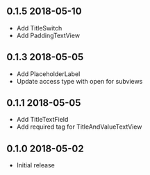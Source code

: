 ## 0.1.5 2018-05-10

* Add TitleSwitch
* Add PaddingTextView

## 0.1.3 2018-05-05

* Add PlaceholderLabel
* Update access type with open for subviews

## 0.1.1 2018-05-05

* Add TitleTextField
* Add required tag for TitleAndValueTextView

## 0.1.0 2018-05-02

* Initial release